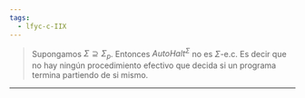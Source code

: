 ```yaml
---
tags:
  - lfyc-c-IIX
---
```

> Supongamos $\Sigma\supseteq\Sigma_p$. Entonces ${AutoHalt}^\Sigma$ no es $\Sigma$-e.c. Es decir que no hay ningún procedimiento efectivo que decida si un programa termina partiendo de si mismo.

 - - - 
